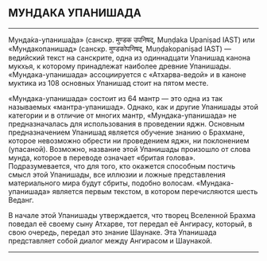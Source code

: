 ## МУНДАКА УПАНИШАДА


---
Мунда́ка-упаниша́да» (санскр. मुण्डक उपनिषद्, Muṇḍaka Upaniṣad IAST) или «Мундакопанишад» (санскр. मुण्डकोपनिषद्, Muṇḍakopaniṣad IAST) — ведийский текст на санскрите, одна из одиннадцати Упанишад канона мукхья, к которому принадлежат наиболее древние Упанишады. «Мундака-упанишада» ассоциируется с «Атхарва-ведой» и в каноне муктика из 108 основных Упанишад стоит на пятом месте.

«Мундака-упанишада» состоит из 64 мантр — это одна из так называемых «мантра-упанишад». Однако, как и другие Упанишады этой категории и в отличие от многих мантр, «Мундака-упанишада» не предназначалась для использования в проведении яджн. Основным предназначением Упанишад является обучение знанию о Брахмане, которое невозможно обрести ни проведением яджн, ни поклонением (упасаной). Возможно, название этой Упанишады произошло от слова мунда, которое в переводе означает «бритая голова». Подразумевается, что для того, кто окажется способным постичь смысл этой Упанишады, все иллюзии и ложные представления материального мира будут сбриты, подобно волосам. «Мундака-упанишада» является первым текстом, в котором перечисляются шесть Веданг.

В начале этой Упанишады утверждается, что творец Вселенной Брахма поведал её своему сыну Атхарве, тот передал её Ангирасу, который, в свою очередь, передал это знание Шаунаке. Эта Упанишада представляет собой диалог между Ангирасом и Шаунакой.

---

